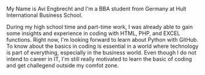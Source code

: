 My Name is Avi Engbrecht and I'm a BBA student from Germany at Hult International Business School.

During my high school time and part-time work, I was already able to gain some insights and experience in coding with HTML, PHP, and EXCEL functions.
Right now, I'm looking forward to learn about Python with GitHub. To know about the basics in coding is essential in a world 
where technology is part of everything, especially in the business world. 
Even though I do not intend to career in IT, I'm still really motivated to learn the basic of coding and get challegend outside my comfot zone.
